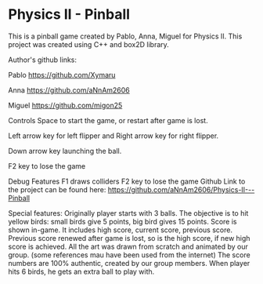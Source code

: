 # Physics II - Pinball
This is a pinball game created by Pablo, Anna, Miguel for Physics II. This project was created using C++ 
and box2D library.

Author's github links:

Pablo
https://github.com/Xymaru

Anna
https://github.com/aNnAm2606

Miguel
https://github.com/migon25

Controls
Space to start the game, or restart after game is lost.

Left arrow key for left flipper and Right arrow key for right flipper.

Down arrow key launching the ball.

F2 key to lose the game


Debug Features
F1 draws colliders
F2 key to lose the game
Github
Link to the project can be found here: https://github.com/aNnAm2606/Physics-II---Pinball


Special features:
Originally player starts with 3 balls.
The objective is to hit yellow birds: small birds give 5 points, big bird gives 15 points.
Score is shown in-game. It includes high score, current score, previous score. Previous score renewed after game is lost, so is the high score, if new high
score is achieved.
All the art was drawn from scratch and animated by our group. (some references mau have been used from the internet)
The score numbers are 100% authentic, created by our group members.
When player hits 6 birds, he gets an extra ball to play with.

 
